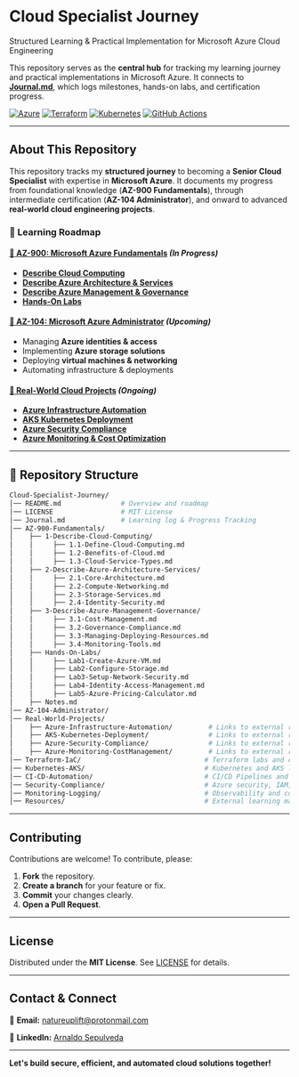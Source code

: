 # **Cloud Specialist Journey**

Structured Learning & Practical Implementation for Microsoft Azure Cloud Engineering

This repository serves as the **central hub** for tracking my learning journey and practical implementations in Microsoft Azure. It connects to **[Journal.md](https://github.com/solutions-for-realvalue/Cloud-Specialist-Journey/blob/main/Journal.md)**, which logs milestones, hands-on labs, and certification progress.

[![Azure](https://img.shields.io/badge/Azure-0078D4?style=flat-square&logo=microsoftazure&logoColor=white)](https://azure.microsoft.com/)
[![Terraform](https://img.shields.io/badge/Terraform-7B42BC?style=flat-square&logo=terraform&logoColor=white)](https://terraform.io)
[![Kubernetes](https://img.shields.io/badge/Kubernetes-326CE5?style=flat-square&logo=kubernetes&logoColor=white)](https://kubernetes.io/)
[![GitHub Actions](https://img.shields.io/badge/GitHub%20Actions-2088FF?style=flat-square&logo=githubactions&logoColor=white)](https://github.com/features/actions)

---

## **About This Repository**

This repository tracks my **structured journey** to becoming a **Senior Cloud Specialist** with expertise in **Microsoft Azure**. It documents my progress from foundational knowledge (**AZ-900 Fundamentals**), through intermediate certification (**AZ-104 Administrator**), and onward to advanced **real-world cloud engineering projects**.

### **📖 Learning Roadmap**

#### **[📌 AZ-900: Microsoft Azure Fundamentals](https://github.com/solutions-for-realvalue/Cloud-Specialist-Journey/blob/main/Journal.md)** *(In Progress)*
- **[Describe Cloud Computing](https://github.com/solutions-for-realvalue/Cloud-Specialist-Journey/blob/main/AZ-900-Fundamentals/1-Describe-Cloud-Computing/1.1-Define-Cloud-Computing.md)**
- **[Describe Azure Architecture & Services](https://github.com/solutions-for-realvalue/Cloud-Specialist-Journey/blob/main/AZ-900-Fundamentals/2-Describe-Azure-Architecture-Services/2.1-Core-Architecture.md)**
- **[Describe Azure Management & Governance](https://github.com/solutions-for-realvalue/Cloud-Specialist-Journey/blob/main/AZ-900-Fundamentals/3-Describe-Azure-Management-Governance/3.1-Cost-Management.md)**
- **[Hands-On Labs](https://github.com/solutions-for-realvalue/Cloud-Specialist-Journey/tree/main/AZ-900-Fundamentals/Hands-On-Labs)**

#### **[📌 AZ-104: Microsoft Azure Administrator](https://github.com/solutions-for-realvalue/Cloud-Specialist-Journey/blob/main/Journal.md)** *(Upcoming)*
- Managing **Azure identities & access**
- Implementing **Azure storage solutions**
- Deploying **virtual machines & networking**
- Automating infrastructure & deployments

#### **[📌 Real-World Cloud Projects](https://github.com/solutions-for-realvalue/Cloud-Specialist-Journey/blob/main/Journal.md)** *(Ongoing)*
- **[Azure Infrastructure Automation](https://github.com/solutions-for-realvalue/Azure-Infrastructure-Automation)**
- **[AKS Kubernetes Deployment](https://github.com/solutions-for-realvalue/AKS-Kubernetes-Deployment)**
- **[Azure Security Compliance](https://github.com/solutions-for-realvalue/Azure-Security-Compliance)**
- **[Azure Monitoring & Cost Optimization](https://github.com/solutions-for-realvalue/Azure-Monitoring-CostManagement)**

---

## **📂 Repository Structure**
```bash
Cloud-Specialist-Journey/
│── README.md               # Overview and roadmap
│── LICENSE                 # MIT License
│── Journal.md              # Learning log & Progress Tracking
│── AZ-900-Fundamentals/
│    ├── 1-Describe-Cloud-Computing/
│    │     ├── 1.1-Define-Cloud-Computing.md
│    │     ├── 1.2-Benefits-of-Cloud.md
│    │     ├── 1.3-Cloud-Service-Types.md
│    ├── 2-Describe-Azure-Architecture-Services/
│    │     ├── 2.1-Core-Architecture.md
│    │     ├── 2.2-Compute-Networking.md
│    │     ├── 2.3-Storage-Services.md
│    │     ├── 2.4-Identity-Security.md
│    ├── 3-Describe-Azure-Management-Governance/
│    │     ├── 3.1-Cost-Management.md
│    │     ├── 3.2-Governance-Compliance.md
│    │     ├── 3.3-Managing-Deploying-Resources.md
│    │     ├── 3.4-Monitoring-Tools.md
│    ├── Hands-On-Labs/
│    │     ├── Lab1-Create-Azure-VM.md
│    │     ├── Lab2-Configure-Storage.md
│    │     ├── Lab3-Setup-Network-Security.md
│    │     ├── Lab4-Identity-Access-Management.md
│    │     ├── Lab5-Azure-Pricing-Calculator.md
│    ├── Notes.md
│── AZ-104-Administrator/
│── Real-World-Projects/
│    ├── Azure-Infrastructure-Automation/         # Links to external repo
│    ├── AKS-Kubernetes-Deployment/               # Links to external repo
│    ├── Azure-Security-Compliance/               # Links to external repo
│    ├── Azure-Monitoring-CostManagement/         # Links to external repo
│── Terraform-IaC/                               # Terraform labs and configurations
│── Kubernetes-AKS/                              # Kubernetes and AKS learning resources
│── CI-CD-Automation/                            # CI/CD Pipelines and automation examples
│── Security-Compliance/                         # Azure security, IAM, and policy frameworks
│── Monitoring-Logging/                          # Observability and cost tracking resources
│── Resources/                                   # External learning materials, references
```

---

## **Contributing**

Contributions are welcome! To contribute, please:
1. **Fork** the repository.
2. **Create a branch** for your feature or fix.
3. **Commit** your changes clearly.
4. **Open a Pull Request**.

---

## **License**

Distributed under the **MIT License**. See [LICENSE](LICENSE) for details.

---

## **Contact & Connect**

📩 **Email:** [natureuplift@protonmail.com](mailto:natureuplift@protonmail.com)

🔗 **LinkedIn:** [Arnaldo Sepulveda](https://www.linkedin.com/in/arnaldo-sepulveda)

---

**Let's build secure, efficient, and automated cloud solutions together!**